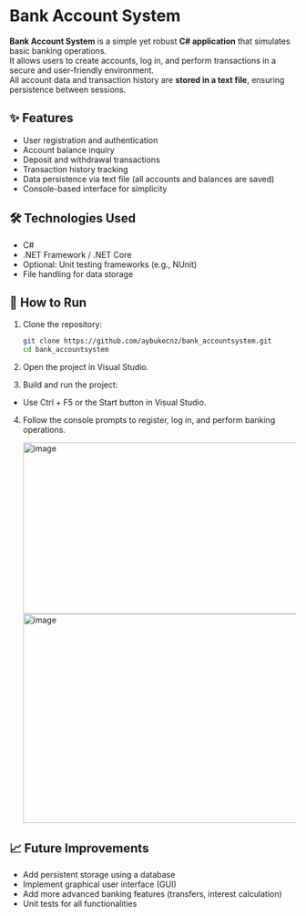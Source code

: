 # Bank Account System

**Bank Account System** is a simple yet robust **C# application** that simulates basic banking operations.  
It allows users to create accounts, log in, and perform transactions in a secure and user-friendly environment.  
All account data and transaction history are **stored in a text file**, ensuring persistence between sessions.

## ✨ Features
- User registration and authentication
- Account balance inquiry
- Deposit and withdrawal transactions
- Transaction history tracking
- Data persistence via text file (all accounts and balances are saved)
- Console-based interface for simplicity

## 🛠️ Technologies Used
- C#
- .NET Framework / .NET Core
- Optional: Unit testing frameworks (e.g., NUnit)
- File handling for data storage

## 🚀 How to Run

1. Clone the repository:
   ```bash
   git clone https://github.com/aybukecnz/bank_accountsystem.git
   cd bank_accountsystem
   ```
   
2. Open the project in Visual Studio.

3. Build and run the project:
- Use Ctrl + F5 or the Start button in Visual Studio.

4. Follow the console prompts to register, log in, and perform banking operations.
   
   <img width="534" height="301" alt="image" src="https://github.com/user-attachments/assets/a85929ac-a75d-4952-99b9-38601554f97d" />
   
   <img width="533" height="367" alt="image" src="https://github.com/user-attachments/assets/23eb3827-9524-440f-8a28-535591d70e8b" />



## 📈 Future Improvements

- Add persistent storage using a database
- Implement graphical user interface (GUI)
- Add more advanced banking features (transfers, interest calculation)
- Unit tests for all functionalities
